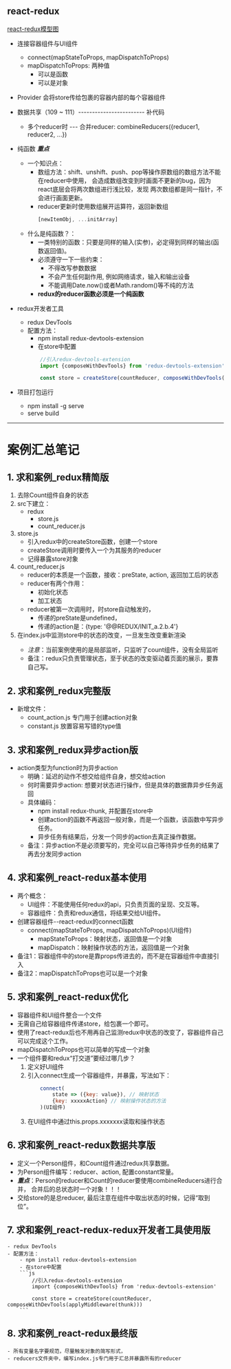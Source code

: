 ## react-redux
[react-redux模型图](../../img/react-redux%E6%A8%A1%E5%9E%8B%E5%9B%BE.png)

- 连接容器组件与UI组件
    - connect(mapStateToProps, mapDispatchToProps)
    - mapDispatchToProps: 两种值
        - 可以是函数
        - 可以是对象

- Provider
    会将store传给包裹的容器内部的每个容器组件

- 数据共享（109 ~ 111）------------------------  补代码
    - 多个reducer时 --- 合并reducer: combineReducers({reducer1, reducer2, ...})

- 纯函数 ***重点***
    - 一个知识点：
        - 数组方法：shift、unshift、push、pop等操作原数组的数组方法不能在reducer中使用，
            会造成数组改变到时画面不更新的bug，因为react底层会将两次数组进行浅比较，发现
            两次数组都是同一指针，不会进行画面更新。
        - reducer更新时使用数组展开运算符，返回新数组
            ```js
            [newItemObj, ...initArray]
            ```
    - 什么是纯函数？：
        - 一类特别的函数：只要是同样的输入(实参)，必定得到同样的输出(函数返回值)。
        - 必须遵守一下一些约束：
            - 不得改写参数数据
            - 不会产生任何副作用, 例如网络请求，输入和输出设备
            - 不能调用Date.now()或者Math.random()等不纯的方法
        - **redux的reducer函数必须是一个纯函数**

- redux开发者工具
    - redux DevTools
    - 配置方法：
        - npm install redux-devtools-extension
        - 在store中配置
        ```js
            //引入redux-devtools-extension
            import {composeWithDevTools} from 'redux-devtools-extension'

            const store = createStore(countReducer, composeWithDevTools(applyMiddleware(thunk)))
        ```

- 项目打包运行
    - npm install -g serve
    - serve build

------------
# 案例汇总笔记
## 1. 求和案例_redux精简版
1. 去除Count组件自身的状态
2. src下建立：
    - redux
        - store.js
        - count_reducer.js
3. store.js
    - 引入redux中的createStore函数，创建一个store
    - createStore调用时要传入一个为其服务的reducer
    - 记得暴露store对象
4. count_reducer.js
    - reducer的本质是一个函数，接收：preState, action, 返回加工后的状态
    - reducer有两个作用：
        - 初始化状态
        - 加工状态
    - reducer被第一次调用时，时store自动触发的，
        - 传递的preState是undefined，
        - 传递的action是：{type: '@@REDUX/INIT_a.2.b.4'}
5. 在index.js中监测store中的状态的改变，一旦发生改变重新渲染<App/>
    - *注意*：当前案例使用的是局部监听，只监听了count组件，没有全局监听
    - 备注：redux只负责管理状态，至于状态的改变驱动着页面的展示，要靠自己写。

## 2. 求和案例_redux完整版
- 新增文件：
    - count_action.js  专门用于创建action对象
    - constant.js 放置容易写错的type值

## 3. 求和案例_redux异步action版
- action类型为function时为异步action
    - 明确：延迟的动作不想交给组件自身，想交给action
    - 何时需要异步action: 想要对状态进行操作，但是具体的数据靠异步任务返回
    - 具体编码：
        - npm install redux-thunk, 并配置在store中
        - 创建action的函数不再返回一般对象，而是一个函数，该函数中写异步任务。
        - 异步任务有结果后，分发一个同步的action去真正操作数据。
    - 备注：异步action不是必须要写的，完全可以自己等待异步任务的结果了再去分发同步action

## 4. 求和案例_react-redux基本使用
- 两个概念：
    - UI组件：不能使用任何redux的api，只负责页面的呈现、交互等。
    - 容器组件：负责和redux通信，将结果交给UI组件。
- 创建容器组件--react-redux的connect函数
    - connect(mapStateToProps, mapDispatchToProps)(UI组件)
        - mapStateToProps：映射状态，返回值是一个对象
        - mapDispatch：映射操作状态的方法，返回值是一个对象
- 备注1：容器组件中的store是靠props传进去的，而不是在容器组件中直接引入
- 备注2：mapDispatchToProps也可以是一个对象

## 5. 求和案例_react-redux优化
   - 容器组件和UI组件整合一个文件
   - 无需自己给容器组件传递store，给<App/>包裹一个<Provider store={store}>即可。
   - 使用了react-redux后也不用再自己监测redux中状态的改变了，容器组件自己可以完成这个工作。
   - mapDispatchToProps也可以简单的写成一个对象
   - 一个组件要和redux“打交道”要经过哪几步？
        1. 定义好UI组件
        2. 引入connect生成一个容器组件，并暴露，写法如下：
            ```js
                connect(
                    state => ({key: value}), // 映射状态
                    {key: xxxxxAction} // 映射操作状态的方法
                )(UI组件)
            ```
        3. 在UI组件中通过this.props.xxxxxxx读取和操作状态

## 6. 求和案例_react-redux数据共享版
   - 定义一个Person组件，和Count组件通过redux共享数据。
   - 为Person组件编写：reducer、action, 配置constant常量。
   - ***重点***：Person的reducer和Count的reducer要使用combineReducers进行合并，
        合并后的总状态时一个对象！！！
   - 交给store的是总reducer, 最后注意在组件中取出状态的时候，记得“取到位”。

## 7. 求和案例_react-redux-redux开发者工具使用版
    - redux DevTools
    - 配置方法：
        - npm install redux-devtools-extension
        - 在store中配置
        ```js
            //引入redux-devtools-extension
            import {composeWithDevTools} from 'redux-devtools-extension'

            const store = createStore(countReducer, composeWithDevTools(applyMiddleware(thunk)))
        ```

## 8. 求和案例_react-redux最终版
    - 所有变量名字要规范，尽量触发对象的简写形式，
    - reducers文件夹中，编写index.js专门用于汇总并暴露所有的reducer